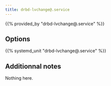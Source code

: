 ```yaml
---
title: drbd-lvchange@.service
---
```


{{% provided_by "drbd-lvchange@.service" %}}

## Options

{{% systemd_unit "drbd-lvchange@.service" %}}

## Additionnal notes

Nothing here.